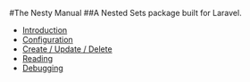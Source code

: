 #The Nesty Manual
##A Nested Sets package built for Laravel.

* [Introduction](/manuals/nesty/introduction)
* [Configuration](/manuals/nesty/configuration)
* [Create / Update / Delete](/manuals/nesty/cud)
* [Reading](/manuals/nesty/reading)
* [Debugging](/manuals/nesty/debugging)
